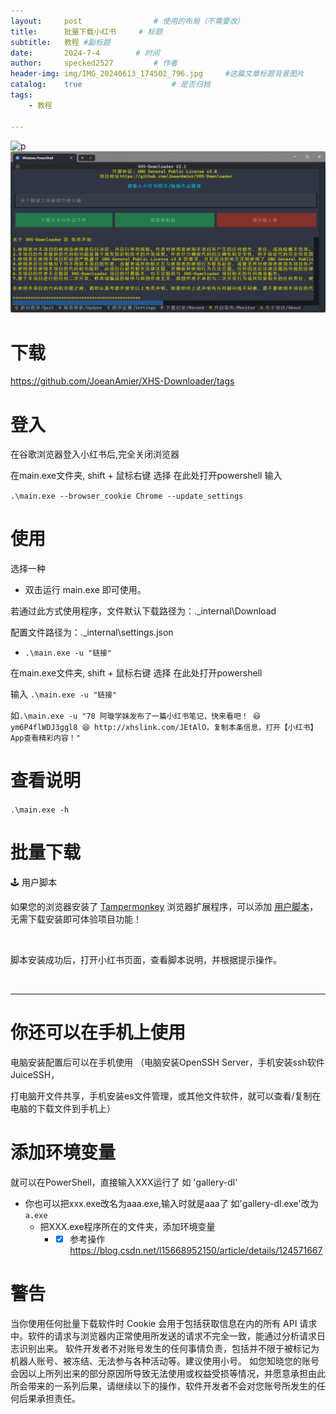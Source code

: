 ```yaml
---
layout:     post   			    # 使用的布局（不需要改）
title:      批量下载小红书		# 标题 
subtitle:   教程 #副标题
date:       2024-7-4		# 时间
author:     specked2527			# 作者
header-img: img/IMG_20240613_174502_796.jpg 	#这篇文章标题背景图片
catalog:    true 				    # 是否归档
tags:		
    - 教程
  
--- 
```


![p](https://github.com/JoeanAmier/XHS-Downloader/raw/master/static/screenshot/%E5%91%BD%E4%BB%A4%E8%A1%8C%E6%A8%A1%E5%BC%8F%E6%88%AA%E5%9B%BE1.png)
![p](https://github.com/JoeanAmier/XHS-Downloader/raw/master/static/screenshot/%E7%A8%8B%E5%BA%8F%E8%BF%90%E8%A1%8C%E6%88%AA%E5%9B%BECN1.png)

# 下载
https://github.com/JoeanAmier/XHS-Downloader/tags

# 登入
在谷歌浏览器登入小红书后,完全关闭浏览器

在main.exe文件夹, shift + 鼠标右键 选择 在此处打开powershell 输入 

 `.\main.exe --browser_cookie Chrome --update_settings` 


# 使用
选择一种

* 双击运行 main.exe 即可使用。

若通过此方式使用程序，文件默认下载路径为：.\_internal\Download

配置文件路径为：.\_internal\settings.json 

* `.\main.exe -u "链接"`

在main.exe文件夹, shift + 鼠标右键 选择 在此处打开powershell

输入
`.\main.exe -u "链接"`

 如`.\main.exe -u "78 阿璇学妹发布了一篇小红书笔记，快来看吧！ 😆 ym6P4flWDJ3ggl8 😆 http://xhslink.com/JEtAlO，复制本条信息，打开【小红书】App查看精彩内容！"`

# 查看说明
`.\main.exe -h `

# 批量下载
🕹 用户脚本
<p>如果您的浏览器安装了 <a href="https://www.tampermonkey.net/">Tampermonkey</a> 浏览器扩展程序，可以添加 <a href="https://raw.githubusercontent.com/JoeanAmier/XHS-Downloader/master/static/XHS-Downloader.js">用户脚本</a>，无需下载安装即可体验项目功能！</p>
<img src="static/screenshot/脚本安装教程.png" alt="">
<p>脚本安装成功后，打开小红书页面，查看脚本说明，并根据提示操作。</p>
<img src="static/screenshot/用户脚本截图1.png" alt="">
<hr>

# 你还可以在手机上使用
 电脑安装配置后可以在手机使用
 （电脑安装OpenSSH Server，手机安装ssh软件JuiceSSH，
 
  打电脑开文件共享，手机安装es文件管理，或其他文件软件，就可以查看/复制在电脑的下载文件到手机上）

# 添加环境变量
就可以在PowerShell，直接输入XXX运行了 如 'gallery-dl'
* 你也可以把xxx.exe改名为aaa.exe,输入时就是aaa了 如'gallery-dl.exe'改为`a.exe`
  * 把XXX.exe程序所在的文件夹，添加环境变量
    * - [x] 参考操作 https://blog.csdn.net/l15668952150/article/details/124571667
     
# 警告 
当你使用任何批量下载软件时 
Cookie 会用于包括获取信息在内的所有 API 请求中。软件的请求与浏览器内正常使用所发送的请求不完全一致，能通过分析请求日志识别出来。
 软件开发者不对账号发生的任何事情负责，包括并不限于被标记为机器人账号、被冻结、无法参与各种活动等。建议使用小号。
 如您知晓您的账号会因以上所列出来的部分原因所导致无法使用或权益受损等情况，并愿意承担由此所会带来的一系列后果，请继续以下的操作，软件开发者不会对您账号所发生的任何后果承担责任。
      
